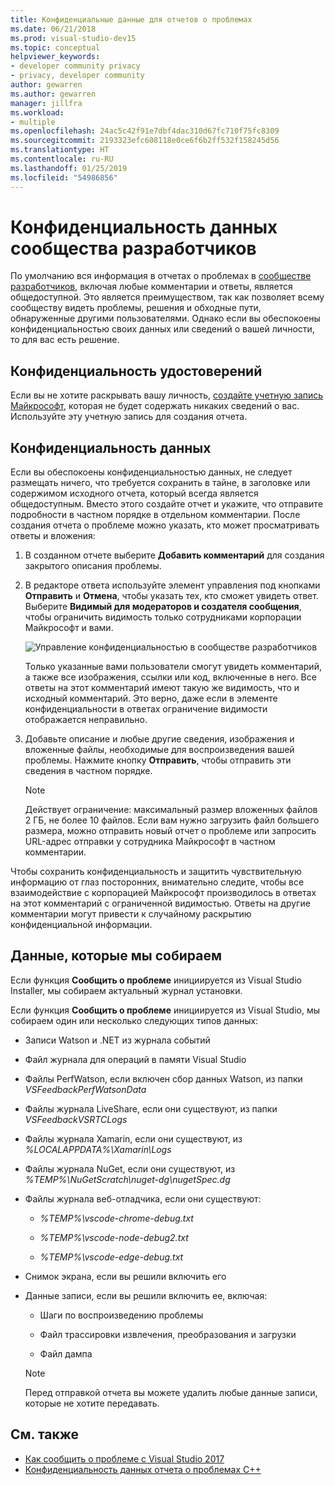 ```yaml
---
title: Конфиденциальные данные для отчетов о проблемах
ms.date: 06/21/2018
ms.prod: visual-studio-dev15
ms.topic: conceptual
helpviewer_keywords:
- developer community privacy
- privacy, developer community
author: gewarren
ms.author: gewarren
manager: jillfra
ms.workload:
- multiple
ms.openlocfilehash: 24ac5c42f91e7dbf4dac310d67fc710f75fc8309
ms.sourcegitcommit: 2193323efc608118e0ce6f6b2ff532f158245d56
ms.translationtype: HT
ms.contentlocale: ru-RU
ms.lasthandoff: 01/25/2019
ms.locfileid: "54986856"
---
```

# <a name="developer-community-data-privacy"></a>Конфиденциальность данных сообщества разработчиков

По умолчанию вся информация в отчетах о проблемах в [сообществе разработчиков](https://developercommunity.visualstudio.com/), включая любые комментарии и ответы, является общедоступной. Это является преимуществом, так как позволяет всему сообществу видеть проблемы, решения и обходные пути, обнаруженные другими пользователями. Однако если вы обеспокоены конфиденциальностью своих данных или сведений о вашей личности, то для вас есть решение.

## <a name="identity-privacy"></a>Конфиденциальность удостоверений

Если вы не хотите раскрывать вашу личность, [создайте учетную запись Майкрософт](https://signup.live.com/), которая не будет содержать никаких сведений о вас. Используйте эту учетную запись для создания отчета.

## <a name="data-privacy"></a>Конфиденциальность данных

Если вы обеспокоены конфиденциальностью данных, не следует размещать ничего, что требуется сохранить в тайне, в заголовке или содержимом исходного отчета, который всегда является общедоступным. Вместо этого создайте отчет и укажите, что отправите подробности в частном порядке в отдельном комментарии. После создания отчета о проблеме можно указать, кто может просматривать ответы и вложения:

1. В созданном отчете выберите **Добавить комментарий** для создания закрытого описания проблемы.

2. В редакторе ответа используйте элемент управления под кнопками **Отправить** и **Отмена**, чтобы указать тех, кто сможет увидеть ответ. Выберите **Видимый для модераторов и создателя сообщения**, чтобы ограничить видимость только сотрудниками корпорации Майкрософт и вами.

   ![Управление конфиденциальностью в сообществе разработчиков](media/developer-community-privacy-control.png)

   Только указанные вами пользователи смогут увидеть комментарий, а также все изображения, ссылки или код, включенные в него. Все ответы на этот комментарий имеют такую же видимость, что и исходный комментарий. Это верно, даже если в элементе конфиденциальности в ответах ограничение видимости отображается неправильно.

3. Добавьте описание и любые другие сведения, изображения и вложенные файлы, необходимые для воспроизведения вашей проблемы. Нажмите кнопку **Отправить**, чтобы отправить эти сведения в частном порядке.

   > [!NOTE]
   > Действует ограничение: максимальный размер вложенных файлов 2 ГБ, не более 10 файлов. Если вам нужно загрузить файл большего размера, можно отправить новый отчет о проблеме или запросить URL-адрес отправки у сотрудника Майкрософт в частном комментарии.

Чтобы сохранить конфиденциальность и защитить чувствительную информацию от глаз посторонних, внимательно следите, чтобы все взаимодействие с корпорацией Майкрософт производилось в ответах на этот комментарий с ограниченной видимостью. Ответы на другие комментарии могут привести к случайному раскрытию конфиденциальной информации.

## <a name="data-we-collect"></a>Данные, которые мы собираем

Если функция **Сообщить о проблеме** инициируется из Visual Studio Installer, мы собираем актуальный журнал установки.

Если функция **Сообщить о проблеме** инициируется из Visual Studio, мы собираем один или несколько следующих типов данных:

- Записи Watson и .NET из журнала событий

- Файл журнала для операций в памяти Visual Studio

- Файлы PerfWatson, если включен сбор данных Watson, из папки *VSFeedbackPerfWatsonData*

- Файлы журнала LiveShare, если они существуют, из папки *VSFeedbackVSRTCLogs*

- Файлы журнала Xamarin, если они существуют, из *%LOCALAPPDATA%\Xamarin\Logs*

- Файлы журнала NuGet, если они существуют, из *%TEMP%\NuGetScratch\nuget-dg\nugetSpec.dg*

- Файлы журнала веб-отладчика, если они существуют:

   - *%TEMP%\vscode-chrome-debug.txt*

   - *%TEMP%\vscode-node-debug2.txt*

   - *%TEMP%\vscode-edge-debug.txt*

- Снимок экрана, если вы решили включить его

- Данные записи, если вы решили включить ее, включая:

   - Шаги по воспроизведению проблемы

   - Файл трассировки извлечения, преобразования и загрузки

   - Файл дампа

    > [!NOTE]
    > Перед отправкой отчета вы можете удалить любые данные записи, которые не хотите передавать.

## <a name="see-also"></a>См. также

- [Как сообщить о проблеме с Visual Studio 2017](how-to-report-a-problem-with-visual-studio-2017.md)
- [Конфиденциальность данных отчета о проблемах C++](/cpp/how-to-report-a-problem-with-the-visual-cpp-toolset#reports-and-privacy)